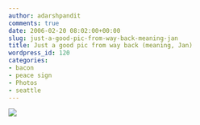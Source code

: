 ```yaml
---
author: adarshpandit
comments: true
date: 2006-02-20 08:02:00+00:00
slug: just-a-good-pic-from-way-back-meaning-jan
title: Just a good pic from way back (meaning, Jan)
wordpress_id: 120
categories:
- bacon
- peace sign
- Photos
- seattle
---
```


[![](http://photos1.blogger.com/blogger/5119/270/320/peace.jpg)](http://photos1.blogger.com/blogger/5119/270/640/peace.jpg)
